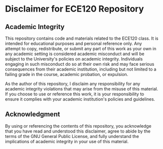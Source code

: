 # Disclaimer for ECE120 Repository

## Academic Integrity

This repository contains code and materials related to the ECE120 class. It is intended for educational purposes and personal reference only. Any attempt to copy, redistribute, or submit any part of this work as your own in any academic setting is considered academic misconduct and will be subject to the University's policies on academic integrity. Individuals engaging in such misconduct do so at their own risk and may face serious consequences from their academic institution, including but not limited to a failing grade in the course, academic probation, or expulsion.

As the author of this repository, I disclaim any responsibility for any academic integrity violations that may arise from the misuse of this material. If you choose to use or reference this work, it is your responsibility to ensure it complies with your academic institution's policies and guidelines.


## Acknowledgment

By using or referencing the contents of this repository, you acknowledge that you have read and understood this disclaimer, agree to abide by the terms of the GNU General Public License, and fully understand the implications of academic integrity in your use of this material.

